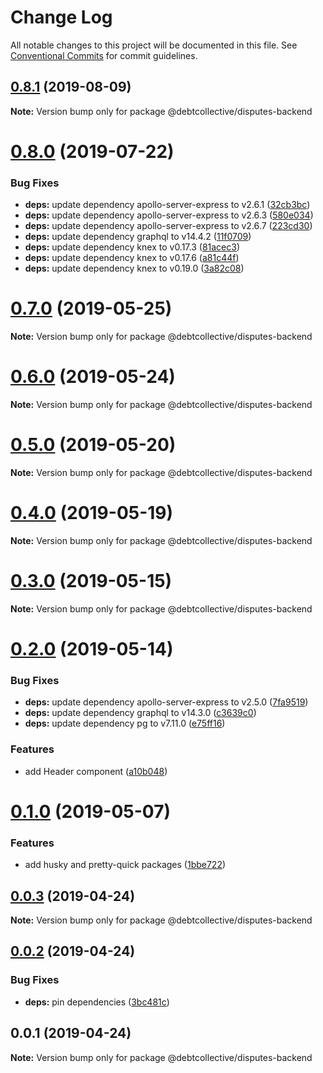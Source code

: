 # Change Log

All notable changes to this project will be documented in this file.
See [Conventional Commits](https://conventionalcommits.org) for commit guidelines.

## [0.8.1](https://github.com/debtcollective/disputes/compare/v0.8.0...v0.8.1) (2019-08-09)

**Note:** Version bump only for package @debtcollective/disputes-backend





# [0.8.0](https://github.com/debtcollective/disputes/compare/v0.7.0...v0.8.0) (2019-07-22)


### Bug Fixes

* **deps:** update dependency apollo-server-express to v2.6.1 ([32cb3bc](https://github.com/debtcollective/disputes/commit/32cb3bc))
* **deps:** update dependency apollo-server-express to v2.6.3 ([580e034](https://github.com/debtcollective/disputes/commit/580e034))
* **deps:** update dependency apollo-server-express to v2.6.7 ([223cd30](https://github.com/debtcollective/disputes/commit/223cd30))
* **deps:** update dependency graphql to v14.4.2 ([11f0709](https://github.com/debtcollective/disputes/commit/11f0709))
* **deps:** update dependency knex to v0.17.3 ([81acec3](https://github.com/debtcollective/disputes/commit/81acec3))
* **deps:** update dependency knex to v0.17.6 ([a81c44f](https://github.com/debtcollective/disputes/commit/a81c44f))
* **deps:** update dependency knex to v0.19.0 ([3a82c08](https://github.com/debtcollective/disputes/commit/3a82c08))





# [0.7.0](https://github.com/debtcollective/disputes/compare/v0.6.0...v0.7.0) (2019-05-25)

**Note:** Version bump only for package @debtcollective/disputes-backend





# [0.6.0](https://github.com/debtcollective/disputes/compare/v0.5.0...v0.6.0) (2019-05-24)

**Note:** Version bump only for package @debtcollective/disputes-backend





# [0.5.0](https://github.com/debtcollective/disputes/compare/v0.4.0...v0.5.0) (2019-05-20)

**Note:** Version bump only for package @debtcollective/disputes-backend





# [0.4.0](https://github.com/debtcollective/disputes/compare/v0.3.0...v0.4.0) (2019-05-19)

**Note:** Version bump only for package @debtcollective/disputes-backend





# [0.3.0](https://github.com/debtcollective/disputes/compare/v0.2.0...v0.3.0) (2019-05-15)

**Note:** Version bump only for package @debtcollective/disputes-backend





# [0.2.0](https://github.com/debtcollective/disputes/compare/v0.1.0...v0.2.0) (2019-05-14)


### Bug Fixes

* **deps:** update dependency apollo-server-express to v2.5.0 ([7fa9519](https://github.com/debtcollective/disputes/commit/7fa9519))
* **deps:** update dependency graphql to v14.3.0 ([c3639c0](https://github.com/debtcollective/disputes/commit/c3639c0))
* **deps:** update dependency pg to v7.11.0 ([e75ff16](https://github.com/debtcollective/disputes/commit/e75ff16))


### Features

* add Header component ([a10b048](https://github.com/debtcollective/disputes/commit/a10b048))





# [0.1.0](https://github.com/debtcollective/disputes/compare/v0.0.3...v0.1.0) (2019-05-07)


### Features

* add husky and pretty-quick packages ([1bbe722](https://github.com/debtcollective/disputes/commit/1bbe722))





## [0.0.3](https://github.com/debtcollective/disputes/compare/v0.0.2...v0.0.3) (2019-04-24)

**Note:** Version bump only for package @debtcollective/disputes-backend





## [0.0.2](https://github.com/debtcollective/disputes/compare/v0.0.1...v0.0.2) (2019-04-24)


### Bug Fixes

* **deps:** pin dependencies ([3bc481c](https://github.com/debtcollective/disputes/commit/3bc481c))





## 0.0.1 (2019-04-24)

**Note:** Version bump only for package @debtcollective/disputes-backend
